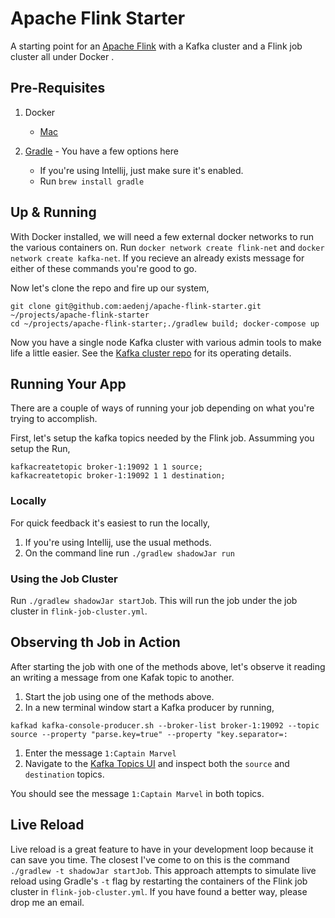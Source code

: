 Apache Flink Starter
===================
A starting point for an [Apache Flink](https://ci.apache.org/projects/flink/flink-docs-master/) with a
Kafka cluster and a Flink job cluster all under Docker .

## Pre-Requisites

1. Docker

    + [Mac](https://download.docker.com/mac/stable/Docker.dmg)

1. [Gradle](https://gradle.org) - You have a few options here
    + If you're using Intellij, just make sure it's enabled.
    + Run `brew install gradle`

## Up & Running

With Docker installed, we will need a few external docker networks to run the various containers on.
Run `docker network create flink-net` and `docker network create kafka-net`. If you recieve an already exists message for either of these commands you're good to go.

Now let's clone the repo and fire up our system,

```
git clone git@github.com:aedenj/apache-flink-starter.git ~/projects/apache-flink-starter
cd ~/projects/apache-flink-starter;./gradlew build; docker-compose up
```

Now you have a single node Kafka cluster with various admin tools to make life a little easier. See the [Kafka cluster repo](https://github.com/aedenj/kafka-cluster-starter) for its operating details.

## Running Your App

There are a couple of ways of running your job depending on what you're trying to accomplish.

First, let's setup the kafka topics needed by the Flink job. Assumming you setup the Run,

```
kafkacreatetopic broker-1:19092 1 1 source;
kafkacreatetopic broker-1:19092 1 1 destination;
```

### Locally

For quick feedback it's easiest to run the locally,

1. If you're using Intellij, use the usual methods.
1. On the command line run `./gradlew shadowJar run`

### Using the Job Cluster

Run `./gradlew shadowJar startJob`. This will run the job under the job cluster in `flink-job-cluster.yml`.


## Observing th Job in Action

After starting the job with one of the methods above, let's observe it reading an writing a message from one Kafak topic to another.

1. Start the job using one of the methods above.
1. In a new terminal window start a Kafka producer by running,
```
kafkad kafka-console-producer.sh --broker-list broker-1:19092 --topic source --property "parse.key=true" --property "key.separator=:
```
1. Enter the message `1:Captain Marvel`
1. Navigate to the [Kafka Topics UI](http://localhost:9002/#/) and inspect both the `source` and `destination` topics.

You should see the message `1:Captain Marvel` in both topics.


## Live Reload

Live reload is a great feature to have in your development loop because it can save you time. The closest I've come to on this is the command `./gradlew -t shadowJar startJob`. This approach attempts to simulate live reload using Gradle's `-t` flag by restarting the containers of the Flink job cluster in `flink-job-cluster.yml`. If you have found a better way, please drop me an email.
